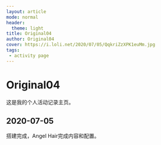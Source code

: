 ```yaml
---
layout: article
mode: normal 
header:
  theme: light
title: Original04
author: Original04
cover: https://i.loli.net/2020/07/05/QqkriZzXPK1euMm.jpg
tags:
 - activity page
---
```


# Original04

这是我的个人活动记录主页。

## 2020-07-05

搭建完成，Angel Hair完成内容和配置。
